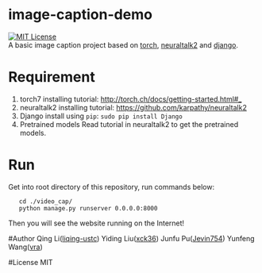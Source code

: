 # image-caption-demo
[![MIT License](https://img.shields.io/github/license/mashape/apistatus.svg)](https://opensource.org/licenses/MIT)  
A basic image caption project based on [torch](https://github.com/torch/torch7), [neuraltalk2](https://github.com/karpathy/neuraltalk2)  and [django](https://github.com/django/django).  

# Requirement
 1. torch7
	installing tutorial: <http://torch.ch/docs/getting-started.html#_>
 2. neuraltalk2
	installing tutorial: <https://github.com/karpathy/neuraltalk2>
 3. Django
	install using `pip`: `sudo pip install Django`
 4. Pretrained models
	Read tutorial in neuraltalk2 to get the pretrained models.


# Run
 Get into root directory of this repository, run commands below:
 ```shell
	cd ./video_cap/
	python manage.py runserver 0.0.0.0:8000
 ``` 
 Then you will see the website running on the Internet!


#Author
 Qing Li([liqing-ustc](https://github.com/liqing-ustc))
 Yiding Liu([xck36](https://github.com/xck36))
 Junfu Pu([Jevin754](https://github.com/Jevin754))
 Yunfeng Wang([vra](https://github.com/vra))

#License
 MIT
